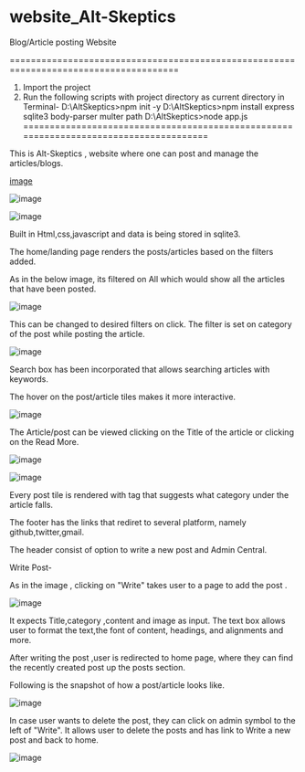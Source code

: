 # website_Alt-Skeptics
Blog/Article posting Website

======================================================================================
1) Import the project
2) Run the following scripts with project directory as current directory in Terminal-
  D:\AltSkeptics>npm init -y
  D:\AltSkeptics>npm install express sqlite3 body-parser multer path
  D:\AltSkeptics>node app.js
======================================================================================


This is Alt-Skeptics , website where one can post and manage the articles/blogs.

[image](https://github.com/user-attachments/assets/f282b013-43fd-4f72-9b32-2cd24a7555cf)

![image](https://github.com/user-attachments/assets/a46b958d-413d-4b0f-95dd-603444d08292)


![image](https://github.com/user-attachments/assets/a4fa2c13-05c6-429e-a936-ed2e959e6cf1)





Built in Html,css,javascript and data is being stored in sqlite3.

The home/landing page renders the posts/articles based on the filters added. 


As in the below image,  its filtered on All which would show all the articles that have been posted.

![image](https://github.com/user-attachments/assets/8555d266-7c4e-49b9-9e3b-5216ff65dba3)


This can be changed to desired filters on click. The filter is set on category of the post while posting the article.

![image](https://github.com/user-attachments/assets/c46dbb92-d891-4493-9cce-c409955852ad)




Search box has been incorporated that allows searching articles with keywords.

The hover on the post/article tiles makes it more interactive.

![image](https://github.com/user-attachments/assets/7aaca464-dbd3-4e6a-968d-78cb0d5fc75b)


The Article/post can be viewed clicking on the Title of the article or clicking on the Read More.

![image](https://github.com/user-attachments/assets/95c39ace-bb9a-4cbc-9b3e-fc1602182a9c)

![image](https://github.com/user-attachments/assets/5c3b2f85-913d-4067-85ff-331a532ee740)



Every post tile is rendered with tag that suggests what category under the article falls.

The footer has the links that rediret to several platform, namely github,twitter,gmail.

The header consist of option to write a new post and Admin Central.

Write Post-

As in the image , clicking on "Write" takes user to a page to add the post . 

![image](https://github.com/user-attachments/assets/d9bf4aab-b063-4929-a1cb-d37c700a8063)

It expects Title,category ,content and image as input. The text box allows user to format the text,the font of content, headings, and alignments and more.

After writing the post ,user is redirected to home page, where they can find the recently created post up the posts section.

Following is the snapshot of how a post/article looks like.

![image](https://github.com/user-attachments/assets/3998f7d8-2565-431b-89f9-53e08fc3dc17)


In case user wants to delete the post, they can click on admin symbol to the left of "Write". It allows user to delete the posts and has link to Write a new post and back to home.

![image](https://github.com/user-attachments/assets/e1f1eb34-d2fc-4c27-946a-8c3713374c81)








